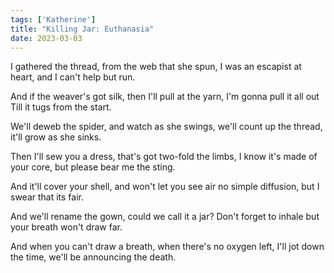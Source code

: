 ```yaml
---
tags: ['Katherine']
title: "Killing Jar: Euthanasia"
date: 2023-03-03
---
```



I gathered the thread,
from the web that she spun,
I was an escapist at heart,
and I can't help but run.

And if the weaver's got silk,
then I'll pull at the yarn,
I'm gonna pull it all out
Till it tugs from the start.

We'll deweb the spider,
and watch as she swings,
we'll count up the thread,
it'll grow as she sinks.

Then I'll sew you a dress,
that's got two-fold the limbs,
I know it's made of your core,
but please bear me the sting.

And it'll cover your shell,
and won't let you see air
no simple diffusion,
but I swear that its fair.

And we'll rename the gown,
could we call it a jar?
Don't forget to inhale but
your breath won't draw far.

And when you can't draw a breath,
when there's no oxygen left,
I'll jot down the time,
we'll be announcing the death.
